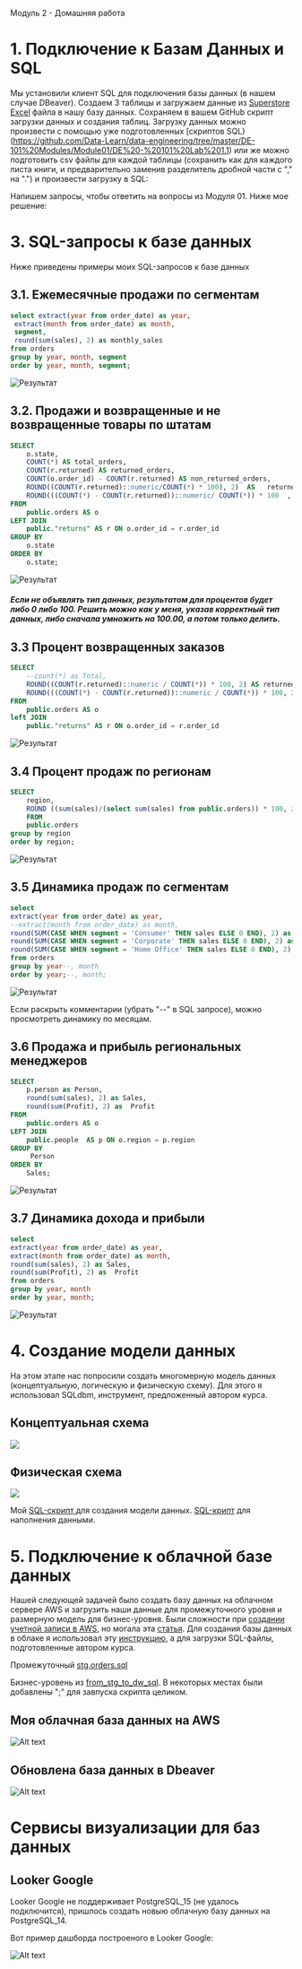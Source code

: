 Модуль 2 - Домашняя работа

# 1. Подключение к Базам Данных и SQL
Мы установили клиент SQL для подключения базы данных (в нашем случае DBeaver).
Создаем 3 таблицы и загружаем данные из [Superstore Excel](<source/Sample - Superstore.xls>) файла в нашу базу данных. Сохраняем в вашем GitHub скрипт загрузки данных и создания таблиц. Загрузку данных можно произвести с помощью уже подготовленных [скриптов SQL} (https://github.com/Data-Learn/data-engineering/tree/master/DE-101%20Modules/Module01/DE%20-%20101%20Lab%201.1) или же можно подготовить csv файлы для каждой таблицы (сохранить как для каждого листа книги, и предварительно заменив разделитель дробной части с "," на ".") и произвести загрузку в SQL:

Напишем запросы, чтобы ответить на вопросы из Модуля 01.
Ниже мое решение:
# 3. SQL-запросы к базе данных
Ниже приведены примеры моих SQL-запросов к базе данных

## 3.1. Ежемесячные продажи по сегментам
```sql
select extract(year from order_date) as year,
 extract(month from order_date) as month,
 segment,
 round(sum(sales), 2) as monthly_sales
from orders
group by year, month, segment
order by year, month, segment;
```
![Результат](images/2023-07-07_19-54-21.png)

## 3.2. Продажи и возвращенные и не возвращенные товары по штатам
```sql 
SELECT
    o.state,
    COUNT(*) AS total_orders,
    COUNT(r.returned) AS returned_orders,
    COUNT(o.order_id) - COUNT(r.returned) AS non_returned_orders,
    ROUND((COUNT(r.returned)::numeric/COUNT(*) * 100), 2)  AS   returned_percentage,
    ROUND(((COUNT(*) - COUNT(r.returned))::numeric/ COUNT(*)) * 100  , 2) AS non_returned_percentage
FROM
    public.orders AS o
LEFT JOIN
    public."returns" AS r ON o.order_id = r.order_id
GROUP BY
    o.state
ORDER BY
    o.state;
``` 
![Результат](images/3_2.png)

##### Если не объявлять тип данных, результатом для процентов будет либо 0 либо 100. Решить можно как у меня, указав корректный тип данных, либо сначала умножить на 100.00, а потом только делить.

## 3.3 Процент возвращенных заказов
```sql
SELECT
    --count(*) as Total,
    ROUND((COUNT(r.returned)::numeric / COUNT(*)) * 100, 2) AS returned_percentage,
    ROUND(((COUNT(*) - COUNT(r.returned))::numeric / COUNT(*)) * 100, 2) AS non_returned_percentage
FROM
    public.orders AS o
left JOIN
    public."returns" AS r ON o.order_id = r.order_id
```

![Результат](images/3_3.png)

## 3.4 Процент продаж по регионам
```sql
SELECT
    region,
    ROUND ((sum(sales)/(select sum(sales) from public.orders)) * 100, 2) AS region_sales
    FROM
    public.orders 
group by region
order by region;
```
![Результат](images/3_4.png)

## 3.5 Динамика продаж по сегментам
```sql
select
extract(year from order_date) as year,
--extract(month from order_date) as month,
round(SUM(CASE WHEN segment = 'Consumer' THEN sales ELSE 0 END), 2) as Consumer,
round(SUM(CASE WHEN segment = 'Corporate' THEN sales ELSE 0 END), 2) as Corporate,
round(SUM(CASE WHEN segment = 'Home Office' THEN sales ELSE 0 END), 2) as Home_Office
from orders
group by year--, month
order by year;--, month;
```
![Результат](images/3_5_1.png)

Если раскрыть комментарии (убрать "--" в SQL запросе), можно просмотреть динамику по месяцам.

## 3.6 Продажа и прибыль региональных менеджеров
```sql
SELECT
    p.person as Person,
    round(sum(sales), 2) as Sales,
    round(sum(Profit), 2) as  Profit
FROM
    public.orders AS o
LEFT JOIN
    public.people  AS p ON o.region = p.region
GROUP BY
     Person
ORDER BY
    Sales;
```
![Результат](images/3_6.png)

 ## 3.7 Динамика дохода и прибыли
 
 ```sql
 select
extract(year from order_date) as year,
extract(month from order_date) as month,
round(sum(sales), 2) as Sales,
round(sum(Profit), 2) as  Profit
from orders
group by year, month
order by year, month;
 ```
![Результат](images/3_7.png)

# 4. Создание модели данных
На этом этапе нас попросили создать многомерную модель данных (концептуальную, логическую и физическую схему). Для этого я использовал SQLdbm, инструмент, предложенный автором курса.

## Концептуальная схема
![](images/4_1.png)

## Физическая схема
![](images/4_2.png)

Мой [SQL-скрипт ](source/Task4_1.sql) для создания модели данных.
[SQL-крипт](source/Task4_2.sql)  для наполнения данными.

# 5. Подключение к облачной базе данных
Нашей следующей задачей было создать базу данных на облачном сервере AWS и загрузить наши данные для промежуточного уровня и размерную модель для бизнес-уровня. Были сложности при [создании учетной записи в AWS](https://github.com/Data-Learn/data-engineering/blob/master/how-to/How%20to%20create%20AWS%20Account.md), но могала эта [статья](https://conff.org/guides/1934-account-registration-aws-russia.html). Для создания базы данных в облаке я использовал эту [инструкцию](https://github.com/Data-Learn/data-engineering/blob/master/how-to/how_to_amazon_rds.md), а для загрузки SQL-файлы, подготовленные автором курса.

Промежуточный [stg.orders.sql](https://github.com/Data-Learn/data-engineering/blob/03f51ea85791fb1d6a86659bba3040db0b98471b/DE-101%20Modules/Module02/DE%20-%20101%20Lab%202.1/stg.orders.sql)

Бизнес-уровень из [from_stg_to_dw_sql](source/from_stg_to_dw.sql). В некоторых местах были добавлены ";" для завпуска скрипта целиком.


## Моя облачная база данных на AWS 
![Alt text](images/5_1_aws_datebase.png)

## Обновлена база данных в Dbeaver
![Alt text](<images/5_2_Loading data_aws.png>)

# Сервисы визуализации для баз данных
## Looker Google
Looker Google не поддерживает PostgreSQL_15 (не удалось подключится), пришлось создать новыю облачную базу данных на PostgreSQL_14.

Вот пример дашборда построеного в Looker Google:

![Alt text](images/5_3_lookestudio.png)


